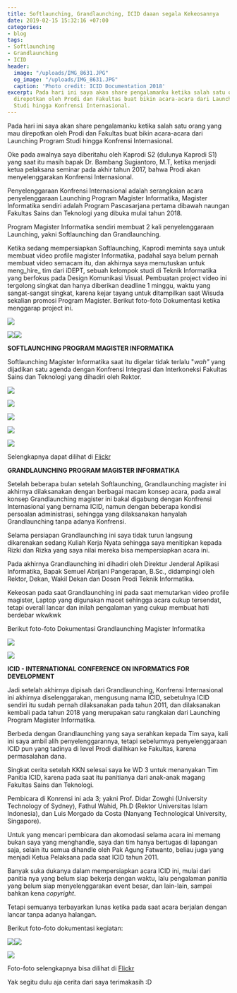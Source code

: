 ```yaml
---
title: Softlaunching, Grandlaunching, ICID daaan segala Kekeosannya
date: 2019-02-15 15:32:16 +07:00
categories:
- blog
tags:
- Softlaunching
- Grandlaunching
- ICID
header:
  image: "/uploads/IMG_8631.JPG"
  og_image: "/uploads/IMG_8631.JPG"
  caption: 'Photo credit: ICID Documentation 2018'
excerpt: Pada hari ini saya akan share pengalamanku ketika salah satu orang yang mau
  direpotkan oleh Prodi dan Fakultas buat bikin acara-acara dari Launching Program
  Studi hingga Konfrensi Internasional.
---
```


Pada hari ini saya akan share pengalamanku ketika salah satu orang yang mau direpotkan oleh Prodi dan Fakultas buat bikin acara-acara dari Launching Program Studi hingga Konfrensi Internasional.

Oke pada awalnya saya diberitahu oleh Kaprodi S2 (dulunya Kaprodi S1) yang saat itu masih bapak Dr. Bambang Sugiantoro, M.T, ketika menjadi ketua pelaksana seminar pada akhir tahun 2017, bahwa Prodi akan menyelenggarakan Konfrensi Internasional.

Penyelenggaraan Konfrensi Internasional adalah serangkaian acara penyelenggaraan Launching Program Magister Informatika, Magister Informatika sendiri adalah Program Pascasarjana pertama dibawah naungan Fakultas Sains dan Teknologi yang dibuka mulai tahun 2018.

Program Magister Informatika sendiri membuat 2 kali penyelenggaraan Launching, yakni Softlaunching dan Grandlaunching.

Ketika sedang mempersiapkan Softlaunching, Kaprodi meminta saya untuk membuat video profile magister Informatika, padahal saya belum pernah membuat video semacam itu, dan akhirnya saya memutuskan untuk meng_hire_ tim dari iDEPT, sebuah kelompok studi di Teknik Informatika yang berfokus pada Design Komunikasi Visual. Pembuatan project video ini tergolong singkat dan hanya diberikan deadline 1 minggu, waktu yang sangat-sangat singkat, karena kejar tayang untuk ditampilkan saat Wisuda sekalian promosi Program Magister. Berikut foto-foto Dokumentasi ketika menggarap project ini.

![](/uploads/brianrakhmat_43985165_155631492049018_8119017146257768448_n.jpg)

![](/uploads/brianrakhmat_42638639_1884673534914227_3893325138711543808_n.jpg)![](/uploads/brianrakhmat_42991726_262160557820425_7409628259949740032_n.jpg)

**SOFTLAUNCHING PROGRAM MAGISTER INFORMATIKA**

Softlaunching Magister Informatika saat itu digelar tidak terlalu "_wah"_ yang dijadikan satu agenda dengan Konfrensi Integrasi dan Interkoneksi Fakultas Sains dan Teknologi yang dihadiri oleh Rektor.

![](https://farm1.staticflickr.com/909/41055676905_2449005967_k.jpg)

![](https://farm1.staticflickr.com/829/41910362672_8e31e3b776_k.jpg)

![](https://farm1.staticflickr.com/982/41236287714_004b54dbb4_k.jpg)

![](https://farm1.staticflickr.com/980/27085771077_85474b20f0_k.jpg)

![](https://farm1.staticflickr.com/959/41954974071_0311571743_k.jpg)

Selengkapnya dapat dilihat di [Flickr](https://flic.kr/s/aHsmkb1WYk)

**GRANDLAUNCHING PROGRAM MAGISTER INFORMATIKA**

Setelah beberapa bulan setelah Softlaunching, Grandlaunching magister ini akhirnya dilaksanakan dengan berbagai macam konsep acara, pada awal konsep Grandlaunching magister ini bakal digabung dengan Konfrensi Internasional yang bernama ICID, namun dengan beberapa kondisi persoalan administrasi, sehingga yang dilaksanakan hanyalah Grandlaunching tanpa adanya Konfrensi.

Selama persiapan Grandlaunching ini saya tidak turun langsung dikarenakan sedang Kuliah Kerja Nyata sehingga saya menitipkan kepada Rizki dan Rizka yang saya nilai mereka bisa mempersiapkan acara ini.

Pada akhirnya Grandlaunching ini dihadiri oleh Direktur Jenderal Aplikasi Informatika, Bapak Semuel Abrijani Pangerapan, B.Sc., didampingi oleh Rektor, Dekan, Wakil Dekan dan Dosen Prodi Teknik Informatika.

Kekeosan pada saat Grandlaunching ini pada saat memutarkan video profile magister, Laptop yang digunakan macet sehingga acara cukup tersendat, tetapi overall lancar dan inilah pengalaman yang cukup membuat hati berdebar wkwkwk

Berikut foto-foto Dokumentasi Grandlaunching Magister Informatika

![](/uploads/IMG_0133.JPG)

![](/uploads/IMG_0129.JPG)

**ICID - INTERNATIONAL CONFERENCE ON INFORMATICS FOR DEVELOPMENT**

Jadi setelah akhirnya dipisah dari Grandlaunching, Konfrensi Internasional ini akhirnya diselenggarakan, mengusung nama ICID, sebetulnya ICID sendiri itu sudah pernah dilaksanakan pada tahun 2011, dan dilaksanakan kembali pada tahun 2018 yang merupakan satu rangkaian dari Launching Program Magister Informatika.

Berbeda dengan Grandlaunching yang saya serahkan kepada Tim saya, kali ini saya ambil alih penyelenggarannya, tetapi sebelumnya penyelenggaraan ICID pun yang tadinya di level Prodi dialihkan ke Fakultas, karena permasalahan dana.

Singkat cerita setelah KKN selesai saya ke WD 3 untuk menanyakan  Tim Panitia ICID, karena pada saat itu panitianya dari anak-anak magang Fakultas Sains dan Teknologi.

Pembicara di Konrensi ini ada 3; yakni Prof. Didar Zowghi (University Technology of Sydney), Fathul Wahid, Ph.D (Rektor Universitas Islam Indonesia), dan Luis Morgado da Costa (Nanyang Technological University, Singapore).

Untuk yang mencari pembicara dan akomodasi selama acara ini memang bukan saya yang menghandle, saya dan tim hanya bertugas di lapangan saja, selain itu semua dihandle oleh Pak Agung Fatwanto, beliau juga yang menjadi Ketua Pelaksana pada saat ICID tahun 2011.

Banyak suka dukanya dalam mempersiapkan acara ICID ini, mulai dari panitia nya yang belum siap bekerja dengan waktu, lalu pengalaman panitia yang belum siap menyelenggarakan event besar, dan lain-lain, sampai bahkan kena _copyright_.

Tetapi semuanya terbayarkan lunas ketika pada saat acara berjalan dengan lancar tanpa adanya halangan.

Berikut foto-foto dokumentasi kegiatan:

![](/uploads/IMG_8475.JPG)![](/uploads/IMG_8453.JPG)

![](/uploads/IMG_8622.JPG)

Foto-foto selengkapnya bisa dilihat di [Flickr](https://flic.kr/s/aHsmqNZpbE)

Yak segitu dulu aja cerita dari saya terimakasih :D
